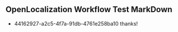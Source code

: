 ## OpenLocalization Workflow Test MarkDown
* 44162927-a2c5-4f7a-91db-4761e258ba10 thanks!

<!--HONumber=Aug16_HO1-->


